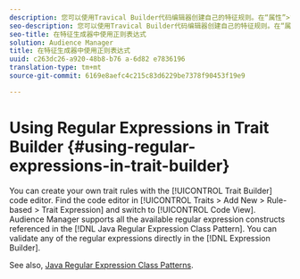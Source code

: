 ```yaml
---
description: 您可以使用Travical Builder代码编辑器创建自己的特征规则。在“属性”>“添加新”>“基于规则的表达式”>“特征表达式”中查找代码编辑器，然后切换到“代码视图”。Audience Manager支持Java正则表达式类模式中引用的所有可用正则表达式构造。您可以直接在Expression Builder中验证任意正则表达式。
seo-description: 您可以使用Travical Builder代码编辑器创建自己的特征规则。在“属性”>“添加新”>“基于规则的表达式”>“特征表达式”中查找代码编辑器，然后切换到“代码视图”。Audience Manager支持Java正则表达式类模式中引用的所有可用正则表达式构造。您可以直接在Expression Builder中验证任意正则表达式。
seo-title: 在特征生成器中使用正则表达式
solution: Audience Manager
title: 在特征生成器中使用正则表达式
uuid: c263dc26-a920-48b8-b76 a-6d82 e7836196
translation-type: tm+mt
source-git-commit: 6169e8aefc4c215c83d6229be7378f90453f19e9

---
```



# Using Regular Expressions in Trait Builder {#using-regular-expressions-in-trait-builder}

You can create your own trait rules with the [!UICONTROL Trait Builder] code editor. Find the code editor in [!UICONTROL Traits > Add New > Rule-based > Trait Expression] and switch to [!UICONTROL Code View]. Audience Manager supports all the available regular expression constructs referenced in the [!DNL Java Regular Expression Class Pattern]. You can validate any of the regular expressions directly in the [!DNL Expression Builder].

See also, [Java Regular Expression Class Patterns](https://docs.oracle.com/javase/7/docs/api/java/util/regex/Pattern.html).